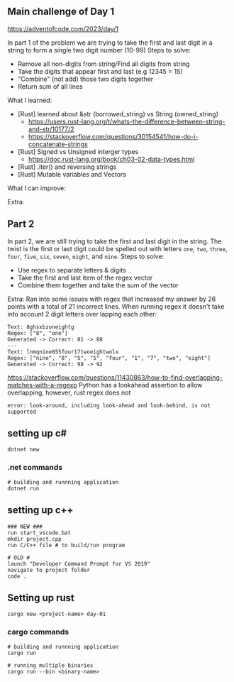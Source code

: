 ## Main challenge of Day 1
https://adventofcode.com/2023/day/1

In part 1 of the problem we are trying to take the first and last digit in a string to form a single two digit number (10-99)
Steps to solve:
- Remove all non-digits from string/Find all digits from string
- Take the digits that appear first and last (e.g 12345 = 15)
- "Combine" (not add) those two digits together
- Return sum of all lines

What I learned:
- \[Rust\] learned about &str (borrowed_string) vs String (owned_string)
    - https://users.rust-lang.org/t/whats-the-difference-between-string-and-str/10177/2
    - https://stackoverflow.com/questions/30154541/how-do-i-concatenate-strings
- \[Rust\] Signed vs Unsigned interger types
    - https://doc.rust-lang.org/book/ch03-02-data-types.html
- \[Rust\] .iter() and reversing strings
- \[Rust\] Mutable variables and Vectors

What I can improve:

Extra:

## Part 2
In part 2, we are still trying to take the first and last digit in the string. The twist is the first or last digit could be spelled out with letters `one`, `two`, `three`, `four`, `five`, `six`, `seven`, `eight`, and `nine`.
Steps to solve:
- Use regex to separate letters & digits
- Take the first and last item of the regex vector
- Combine them together and take the sum of the vector

Extra:
Ran into some issues with regex that increased my answer by 26 points with a total of 21 incorrect lines.
When running regex it doesn't take into account 2 digit letters over lapping each other:
```
Text: 8ghsxbzoneightg
Regex: ["8", "one"]
Generated -> Correct: 81 -> 88
---
Text: lnmqnine855four17twoeightwolx
Regex: ["nine", "8", "5", "5", "four", "1", "7", "two", "eight"]
Generated -> Correct: 98 -> 92
```
https://stackoverflow.com/questions/11430863/how-to-find-overlapping-matches-with-a-regexp
Python has a lookahead assertion to allow overlapping, however, rust regex does not
```
error: look-around, including look-ahead and look-behind, is not supported
```


## setting up c#
```
dotnet new 
```

### .net commands
```
# building and runnning application 
dotnet run
```

## setting up c++
```
### NEW ###
run start_vscode.bat
mkdir project.cpp
run C/C++ file # to build/run program

# OLD #
launch "Developer Command Prompt for VS 2019"
navigate to project folder
code .
```

## Setting up rust

```
cargo new <project-name> day-01
```

### cargo commands
```
# building and runnning application 
cargo run

# running multiple binaries
cargo run --bin <binary-name>
```



